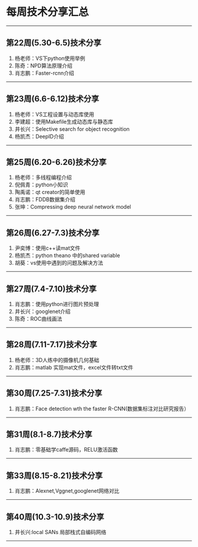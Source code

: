 # 每周技术分享汇总
---
## 第22周(5.30-6.5)技术分享
1. 杨老师：VS下python使用举例
2. 陈奇：NPD算法原理介绍
3. 肖志鹏：Faster-rcnn介绍

---

## 第23周(6.6-6.12)技术分享
1. 杨老师：VS工程设置与动态库使用
2. 李建超：使用Makefile生成动态库与静态库
3. 井长兴：Selective search for object recognition
4. 杨凯杰：DeepID介绍

---

## 第25周(6.20-6.26)技术分享
1. 杨老师：多线程编程介绍
2. 倪佩青：python小知识
3. 陶禹诺：qt creator的简单使用
4. 肖志鹏：FDDB数据集介绍
5. 张坤：Compressing deep neural network model

---

## 第26周(6.27-7.3)技术分享
1. 尹奕博：使用c++读mat文件
2. 杨凯杰：python theano 中的shared variable
3. 胡葵：vs使用中遇到的问题及解决方法

---

## 第27周(7.4-7.10)技术分享
1. 肖志鹏：使用python进行图片预处理
2. 井长兴：googlenet介绍
3. 陈奇：ROC曲线画法

---

## 第28周(7.11-7.17)技术分享
1. 杨老师：3D人练中的摄像机几何基础
2. 肖志鹏：matlab 实现mat文件，excel文件转txt文件

---

## 第30周(7.25-7.31)技术分享
1. 肖志鹏：Face detection wth the faster R-CNN(数据集标注对比研究报告）

---

## 第31周(8.1-8.7)技术分享
1. 肖志鹏：零基础学caffe源码，RELU激活函数

---

## 第33周(8.15-8.21)技术分享
1. 肖志鹏：Alexnet,Vggnet,googlenet网络对比

---

## 第40周(10.3-10.9)技术分享
1. 井长兴:local SANs 局部栈式自编码网络 

---
